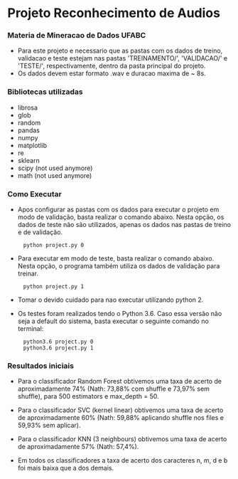 # Projeto Reconhecimento de Audios
### Materia de Mineracao de Dados UFABC 

 * Para este projeto e necessario que as pastas com os dados de treino, validacao e teste estejam nas pastas 'TREINAMENTO/', 'VALIDACAO/' e 'TESTE/', respectivamente, dentro da pasta principal do projeto.
 * Os dados devem estar formato .wav e duracao maxima de ~ 8s.

 ### Bibliotecas utilizadas
* librosa
* glob
* random
* pandas
* numpy 
* matplotlib
* re
* sklearn
* scipy (not used anymore)
* math (not used anymore)

### Como Executar
* Apos configurar as pastas com os dados para executar o projeto em modo de validação, basta  realizar o comando abaixo. Nesta opção, os dados de teste não são utilizados, apenas os dados nas pastas de treino e de validação.
```
     python project.py 0
```
* Para executar em modo de teste, basta realizar o comando abaixo. Nesta opção, o programa também utiliza os dados de validação para treinar.
```
     python project.py 1
```
* Tomar o devido cuidado para nao executar utilizando python 2.

* Os testes foram realizados tendo o Python 3.6. Caso essa versão não seja a default do sistema, basta executar o seguinte comando no terminal:
```
     python3.6 project.py 0
     python3.6 project.py 1
```

### Resultados iniciais

* Para o classificador Random Forest obtivemos uma taxa de acerto de aproximadamente 74% (Nath: 73,88% com shuffle e 73,97% sem shuffle), para 500 estimators e max_depth = 50.

* Para o classificador SVC (kernel linear) obtivemos uma taxa de acerto de aproximadamente 60% (Nath: 59,88% aplicando shuffle nos files e 59,93% sem aplicar).

* Para o classificador KNN (3 neighbours) obtivemos uma taxa de acerto de aproximadamente 57% (Nath: 57,4%).

* Em todos os classificadores a taxa de acerto dos caracteres n, m, d e b foi mais baixa que a dos demais.
